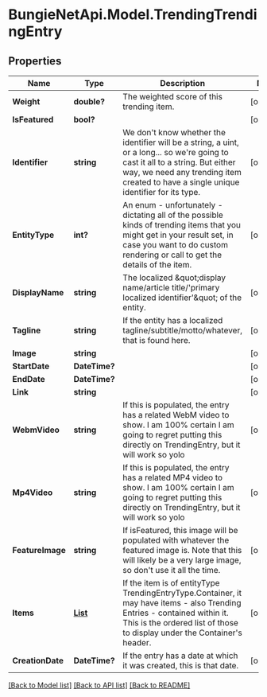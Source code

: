 # BungieNetApi.Model.TrendingTrendingEntry
## Properties

Name | Type | Description | Notes
------------ | ------------- | ------------- | -------------
**Weight** | **double?** | The weighted score of this trending item. | [optional] 
**IsFeatured** | **bool?** |  | [optional] 
**Identifier** | **string** | We don&#39;t know whether the identifier will be a string, a uint, or a long... so we&#39;re going to cast it all to a string. But either way, we need any trending item created to have a single unique identifier for its type. | [optional] 
**EntityType** | **int?** | An enum - unfortunately - dictating all of the possible kinds of trending items that you might get in your result set, in case you want to do custom rendering or call to get the details of the item. | [optional] 
**DisplayName** | **string** | The localized \&quot;display name/article title/&#39;primary localized identifier&#39;\&quot; of the entity. | [optional] 
**Tagline** | **string** | If the entity has a localized tagline/subtitle/motto/whatever, that is found here. | [optional] 
**Image** | **string** |  | [optional] 
**StartDate** | **DateTime?** |  | [optional] 
**EndDate** | **DateTime?** |  | [optional] 
**Link** | **string** |  | [optional] 
**WebmVideo** | **string** | If this is populated, the entry has a related WebM video to show. I am 100% certain I am going to regret putting this directly on TrendingEntry, but it will work so yolo | [optional] 
**Mp4Video** | **string** | If this is populated, the entry has a related MP4 video to show. I am 100% certain I am going to regret putting this directly on TrendingEntry, but it will work so yolo | [optional] 
**FeatureImage** | **string** | If isFeatured, this image will be populated with whatever the featured image is. Note that this will likely be a very large image, so don&#39;t use it all the time. | [optional] 
**Items** | [**List<TrendingTrendingEntry>**](TrendingTrendingEntry.md) | If the item is of entityType TrendingEntryType.Container, it may have items - also Trending Entries - contained within it. This is the ordered list of those to display under the Container&#39;s header. | [optional] 
**CreationDate** | **DateTime?** | If the entry has a date at which it was created, this is that date. | [optional] 

[[Back to Model list]](../README.md#documentation-for-models) [[Back to API list]](../README.md#documentation-for-api-endpoints) [[Back to README]](../README.md)

